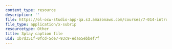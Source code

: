 ```yaml
---
content_type: resource
description: ''
file: https://ol-ocw-studio-app-qa.s3.amazonaws.com/courses/7-014-introductory-biology-spring-2005/1b7d351f0fcd5de793c9eda65ebbef7f_40Sum5KfG1Q.vtt
file_type: application/x-subrip
resourcetype: Other
title: 3play caption file
uid: 1b7d351f-0fcd-5de7-93c9-eda65ebbef7f
---
```

